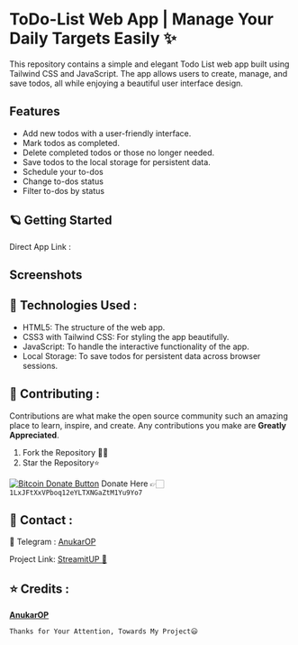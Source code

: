 # **ToDo-List** Web App | Manage Your Daily Targets Easily ✨

This repository contains a simple and elegant Todo List web app built using Tailwind CSS and JavaScript. The app allows users to create, manage, and save todos, all while enjoying a beautiful user interface design.

## Features

- Add new todos with a user-friendly interface.
- Mark todos as completed.
- Delete completed todos or those no longer needed.
- Save todos to the local storage for persistent data.
- Schedule your to-dos
- Change to-dos status
- Filter to-dos by status

## 🪐 Getting Started

Direct App Link : 


## Screenshots



## 🚀 Technologies Used : 

- HTML5: The structure of the web app.
- CSS3 with Tailwind CSS: For styling the app beautifully.
- JavaScript: To handle the interactive functionality of the app.
- Local Storage: To save todos for persistent data across browser sessions.

## 💖 Contributing :

Contributions are what make the open source community such an amazing place to learn, inspire, and create. Any contributions you make are **Greatly Appreciated**.

1. Fork the Repository 🤝🏻
2. Star the Repository⭐

<a href="bitcoin:1LxJFtXxVPboq12eYLTXNGaZtM1Yu9Yo7">![Bitcoin Donate Button](https://www.drupal.org/files/project-images/bitcoindonate.png)</a> Donate Here 👉🏻`1LxJFtXxVPboq12eYLTXNGaZtM1Yu9Yo7`

## 📱 Contact :

🚀 Telegram : [AnukarOP](telegram.me/AnukarOP)

Project Link: [StreamitUP 🚀](https://github.com/AnukarOP/ToDo-List)

## ⭐ Credits :

[**AnukarOP**](https://github.com/AnukarOP)

```Thanks for Your Attention, Towards My Project😃```

